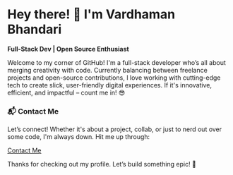 # Hey there! 👋 I'm Vardhaman Bhandari

**Full-Stack Dev | Open Source Enthusiast**

Welcome to my corner of GitHub! I'm a full-stack developer who’s all about merging creativity with code. Currently balancing between freelance projects and open-source contributions, I love working with cutting-edge tech to create slick, user-friendly digital experiences. If it's innovative, efficient, and impactful – count me in! 😎


### 📬 Contact Me
Let’s connect! Whether it's about a project, collab, or just to nerd out over some code, I'm always down. Hit me up through:

[Contact Me](https://forms.gle/uHzrUJ2uHeZ9RN6R9)


Thanks for checking out my profile. Let’s build something epic! 🚀
